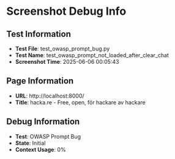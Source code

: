 # Screenshot Debug Info

## Test Information

- **Test File**: test_owasp_prompt_bug.py
- **Test Name**: test_owasp_prompt_not_loaded_after_clear_chat
- **Screenshot Time**: 2025-06-06 00:05:43

## Page Information

- **URL**: http://localhost:8000/
- **Title**: hacka.re - Free, open, för hackare av hackare

## Debug Information

- **Test**: OWASP Prompt Bug
- **State**: Initial
- **Context Usage**: 0%


